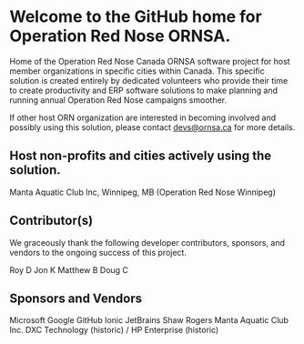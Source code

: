 # Welcome to the GitHub home for Operation Red Nose ORNSA.

Home of the Operation Red Nose Canada ORNSA software project for host member organizations in specific cities within Canada.  This specific solution is created entirely by dedicated volunteers who provide their time to create productivity and ERP software solutions to make planning and running annual Operation Red Nose campaigns smoother. 

If other host ORN organization are interested in becoming involved and possibly using this solution, please contact devs@ornsa.ca for more details.

## Host non-profits and cities actively using the solution.

Manta Aquatic Club Inc, Winnipeg, MB (Operation Red Nose Winnipeg)

## Contributor(s)

We graceously thank the following developer contributors, sponsors, and vendors to the ongoing success of this project.

Roy D
Jon K
Matthew B
Doug C

## Sponsors and Vendors

Microsoft
Google
GitHub
Ionic
JetBrains
Shaw
Rogers
Manta Aquatic Club Inc.
DXC Technology (historic) / HP Enterprise (historic)
